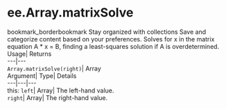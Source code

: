  
#  ee.Array.matrixSolve 
bookmark_borderbookmark Stay organized with collections  Save and categorize content based on your preferences.
Solves for x in the matrix equation A * x = B, finding a least-squares solution if A is overdetermined. 
Usage| Returns  
---|---  
`Array.matrixSolve(right)`| Array  
Argument| Type| Details  
---|---|---  
this: `left`| Array| The left-hand value.  
`right`| Array| The right-hand value.  
